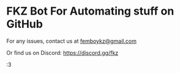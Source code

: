 
# FKZ Bot For Automating stuff on GitHub

For any issues, contact us at femboykz@gmail.com

Or find us on Discord: https://discord.gg/fkz

:3
